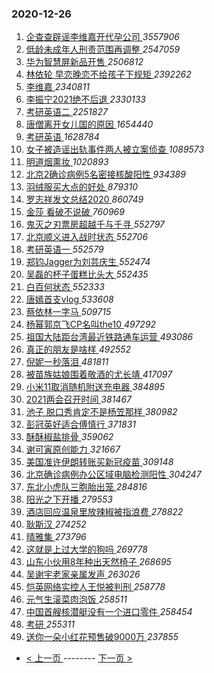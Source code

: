 ### 2020-12-26 
1. [ 企查查辟谣李维嘉开代孕公司 ](https://s.weibo.com/weibo?q=%23%E4%BC%81%E6%9F%A5%E6%9F%A5%E8%BE%9F%E8%B0%A3%E6%9D%8E%E7%BB%B4%E5%98%89%E5%BC%80%E4%BB%A3%E5%AD%95%E5%85%AC%E5%8F%B8%23&Refer=top) *3557906*
1. [ 低龄未成年人刑责范围再调整 ](https://s.weibo.com/weibo?q=%23%E4%BD%8E%E9%BE%84%E6%9C%AA%E6%88%90%E5%B9%B4%E4%BA%BA%E5%88%91%E8%B4%A3%E8%8C%83%E5%9B%B4%E5%86%8D%E8%B0%83%E6%95%B4%23&Refer=top) *2547059*
1. [ 华为智慧屏新品开售 ](https://s.weibo.com/weibo?q=%E5%8D%8E%E4%B8%BA%E6%99%BA%E6%85%A7%E5%B1%8F%E6%96%B0%E5%93%81%E5%BC%80%E5%94%AE&Refer=top) *2506812*
1. [ 林依轮 早恋晚恋不给孩子下规矩 ](https://s.weibo.com/weibo?q=%23%E6%9E%97%E4%BE%9D%E8%BD%AE%20%E6%97%A9%E6%81%8B%E6%99%9A%E6%81%8B%E4%B8%8D%E7%BB%99%E5%AD%A9%E5%AD%90%E4%B8%8B%E8%A7%84%E7%9F%A9%23&Refer=top) *2392262*
1. [ 李维嘉 ](https://s.weibo.com/weibo?q=%E6%9D%8E%E7%BB%B4%E5%98%89&Refer=top) *2340811*
1. [ 李振宁2021绝不后退 ](https://s.weibo.com/weibo?q=%23%E6%9D%8E%E6%8C%AF%E5%AE%812021%E7%BB%9D%E4%B8%8D%E5%90%8E%E9%80%80%23&topic_ad=1&Refer=top) *2330133*
1. [ 考研英语二 ](https://s.weibo.com/weibo?q=%E8%80%83%E7%A0%94%E8%8B%B1%E8%AF%AD%E4%BA%8C&Refer=top) *2251827*
1. [ 唐僧离开女儿国的原因 ](https://s.weibo.com/weibo?q=%23%E5%94%90%E5%83%A7%E7%A6%BB%E5%BC%80%E5%A5%B3%E5%84%BF%E5%9B%BD%E7%9A%84%E5%8E%9F%E5%9B%A0%23&Refer=top) *1654440*
1. [ 考研英语 ](https://s.weibo.com/weibo?q=%E8%80%83%E7%A0%94%E8%8B%B1%E8%AF%AD&Refer=top) *1628784*
1. [ 女子被造谣出轨事件两人被立案侦查 ](https://s.weibo.com/weibo?q=%23%E5%A5%B3%E5%AD%90%E8%A2%AB%E9%80%A0%E8%B0%A3%E5%87%BA%E8%BD%A8%E4%BA%8B%E4%BB%B6%E4%B8%A4%E4%BA%BA%E8%A2%AB%E7%AB%8B%E6%A1%88%E4%BE%A6%E6%9F%A5%23&Refer=top) *1089573*
1. [ 明道烟熏妆 ](https://s.weibo.com/weibo?q=%23%E6%98%8E%E9%81%93%E7%83%9F%E7%86%8F%E5%A6%86%23&Refer=top) *1020893*
1. [ 北京2确诊病例5名密接核酸阳性 ](https://s.weibo.com/weibo?q=%23%E5%8C%97%E4%BA%AC2%E7%A1%AE%E8%AF%8A%E7%97%85%E4%BE%8B5%E5%90%8D%E5%AF%86%E6%8E%A5%E6%A0%B8%E9%85%B8%E9%98%B3%E6%80%A7%23&Refer=top) *934389*
1. [ 羽绒服买大点的好处 ](https://s.weibo.com/weibo?q=%23%E7%BE%BD%E7%BB%92%E6%9C%8D%E4%B9%B0%E5%A4%A7%E7%82%B9%E7%9A%84%E5%A5%BD%E5%A4%84%23&Refer=top) *879310*
1. [ 罗志祥发文总结2020 ](https://s.weibo.com/weibo?q=%23%E7%BD%97%E5%BF%97%E7%A5%A5%E5%8F%91%E6%96%87%E6%80%BB%E7%BB%932020%23&Refer=top) *860749*
1. [ 金莎 看破不说破 ](https://s.weibo.com/weibo?q=%E9%87%91%E8%8E%8E%20%E7%9C%8B%E7%A0%B4%E4%B8%8D%E8%AF%B4%E7%A0%B4&Refer=top) *760969*
1. [ 鬼灭之刃票房超越千与千寻 ](https://s.weibo.com/weibo?q=%23%E9%AC%BC%E7%81%AD%E4%B9%8B%E5%88%83%E7%A5%A8%E6%88%BF%E8%B6%85%E8%B6%8A%E5%8D%83%E4%B8%8E%E5%8D%83%E5%AF%BB%23&Refer=top) *552797*
1. [ 北京顺义进入战时状态 ](https://s.weibo.com/weibo?q=%23%E5%8C%97%E4%BA%AC%E9%A1%BA%E4%B9%89%E8%BF%9B%E5%85%A5%E6%88%98%E6%97%B6%E7%8A%B6%E6%80%81%23&Refer=top) *552706*
1. [ 考研英语一 ](https://s.weibo.com/weibo?q=%E8%80%83%E7%A0%94%E8%8B%B1%E8%AF%AD%E4%B8%80&Refer=top) *552579*
1. [ 郑钧Jagger为刘芸庆生 ](https://s.weibo.com/weibo?q=%23%E9%83%91%E9%92%A7Jagger%E4%B8%BA%E5%88%98%E8%8A%B8%E5%BA%86%E7%94%9F%23&Refer=top) *552474*
1. [ 吴磊的杯子蛋糕比头大 ](https://s.weibo.com/weibo?q=%23%E5%90%B4%E7%A3%8A%E7%9A%84%E6%9D%AF%E5%AD%90%E8%9B%8B%E7%B3%95%E6%AF%94%E5%A4%B4%E5%A4%A7%23&Refer=top) *552435*
1. [ 白百何状态 ](https://s.weibo.com/weibo?q=%23%E7%99%BD%E7%99%BE%E4%BD%95%E7%8A%B6%E6%80%81%23&Refer=top) *552333*
1. [ 唐嫣首支vlog ](https://s.weibo.com/weibo?q=%23%E5%94%90%E5%AB%A3%E9%A6%96%E6%94%AFvlog%23&Refer=top) *533608*
1. [ 蔡依林一字马 ](https://s.weibo.com/weibo?q=%23%E8%94%A1%E4%BE%9D%E6%9E%97%E4%B8%80%E5%AD%97%E9%A9%AC%23&Refer=top) *509715*
1. [ 杨幂郭京飞CP名叫the10 ](https://s.weibo.com/weibo?q=%23%E6%9D%A8%E5%B9%82%E9%83%AD%E4%BA%AC%E9%A3%9ECP%E5%90%8D%E5%8F%ABthe10%23&Refer=top) *497292*
1. [ 祖国大陆距台湾最近铁路通车运营 ](https://s.weibo.com/weibo?q=%23%E7%A5%96%E5%9B%BD%E5%A4%A7%E9%99%86%E8%B7%9D%E5%8F%B0%E6%B9%BE%E6%9C%80%E8%BF%91%E9%93%81%E8%B7%AF%E9%80%9A%E8%BD%A6%E8%BF%90%E8%90%A5%23&Refer=top) *493086*
1. [ 真正的朋友是啥样 ](https://s.weibo.com/weibo?q=%23%E7%9C%9F%E6%AD%A3%E7%9A%84%E6%9C%8B%E5%8F%8B%E6%98%AF%E5%95%A5%E6%A0%B7%23&Refer=top) *492552*
1. [ 倪妮一秒落泪 ](https://s.weibo.com/weibo?q=%23%E5%80%AA%E5%A6%AE%E4%B8%80%E7%A7%92%E8%90%BD%E6%B3%AA%23&Refer=top) *481811*
1. [ 被苗族姑娘围着敬酒的尤长靖 ](https://s.weibo.com/weibo?q=%E8%A2%AB%E8%8B%97%E6%97%8F%E5%A7%91%E5%A8%98%E5%9B%B4%E7%9D%80%E6%95%AC%E9%85%92%E7%9A%84%E5%B0%A4%E9%95%BF%E9%9D%96&Refer=top) *417097*
1. [ 小米11取消随机附送充电器 ](https://s.weibo.com/weibo?q=%23%E5%B0%8F%E7%B1%B311%E5%8F%96%E6%B6%88%E9%9A%8F%E6%9C%BA%E9%99%84%E9%80%81%E5%85%85%E7%94%B5%E5%99%A8%23&Refer=top) *384895*
1. [ 2021两会召开时间 ](https://s.weibo.com/weibo?q=%232021%E4%B8%A4%E4%BC%9A%E5%8F%AC%E5%BC%80%E6%97%B6%E9%97%B4%23&Refer=top) *381467*
1. [ 池子 脱口秀肯定不是杨笠那样 ](https://s.weibo.com/weibo?q=%E6%B1%A0%E5%AD%90%20%E8%84%B1%E5%8F%A3%E7%A7%80%E8%82%AF%E5%AE%9A%E4%B8%8D%E6%98%AF%E6%9D%A8%E7%AC%A0%E9%82%A3%E6%A0%B7&Refer=top) *380982*
1. [ 彭冠英好适合傅慎行 ](https://s.weibo.com/weibo?q=%23%E5%BD%AD%E5%86%A0%E8%8B%B1%E5%A5%BD%E9%80%82%E5%90%88%E5%82%85%E6%85%8E%E8%A1%8C%23&Refer=top) *371831*
1. [ 酥酥椒盐排骨 ](https://s.weibo.com/weibo?q=%23%E9%85%A5%E9%85%A5%E6%A4%92%E7%9B%90%E6%8E%92%E9%AA%A8%23&Refer=top) *359062*
1. [ 谢可寅原创能力 ](https://s.weibo.com/weibo?q=%23%E8%B0%A2%E5%8F%AF%E5%AF%85%E5%8E%9F%E5%88%9B%E8%83%BD%E5%8A%9B%23&Refer=top) *321667*
1. [ 美国准许伊朗转账买新冠疫苗 ](https://s.weibo.com/weibo?q=%23%E7%BE%8E%E5%9B%BD%E5%87%86%E8%AE%B8%E4%BC%8A%E6%9C%97%E8%BD%AC%E8%B4%A6%E4%B9%B0%E6%96%B0%E5%86%A0%E7%96%AB%E8%8B%97%23&Refer=top) *309148*
1. [ 北京确诊病例办公区域电脑检测阳性 ](https://s.weibo.com/weibo?q=%23%E5%8C%97%E4%BA%AC%E7%A1%AE%E8%AF%8A%E7%97%85%E4%BE%8B%E5%8A%9E%E5%85%AC%E5%8C%BA%E5%9F%9F%E7%94%B5%E8%84%91%E6%A3%80%E6%B5%8B%E9%98%B3%E6%80%A7%23&Refer=top) *304247*
1. [ 东北小虎队三胞胎出笼 ](https://s.weibo.com/weibo?q=%23%E4%B8%9C%E5%8C%97%E5%B0%8F%E8%99%8E%E9%98%9F%E4%B8%89%E8%83%9E%E8%83%8E%E5%87%BA%E7%AC%BC%23&Refer=top) *284816*
1. [ 阳光之下开播 ](https://s.weibo.com/weibo?q=%E9%98%B3%E5%85%89%E4%B9%8B%E4%B8%8B%E5%BC%80%E6%92%AD&Refer=top) *279553*
1. [ 酒店回应温泉里放辣椒被指浪费 ](https://s.weibo.com/weibo?q=%23%E9%85%92%E5%BA%97%E5%9B%9E%E5%BA%94%E6%B8%A9%E6%B3%89%E9%87%8C%E6%94%BE%E8%BE%A3%E6%A4%92%E8%A2%AB%E6%8C%87%E6%B5%AA%E8%B4%B9%23&Refer=top) *278822*
1. [ 耿斯汉 ](https://s.weibo.com/weibo?q=%E8%80%BF%E6%96%AF%E6%B1%89&Refer=top) *274252*
1. [ 晴雅集 ](https://s.weibo.com/weibo?q=%E6%99%B4%E9%9B%85%E9%9B%86&Refer=top) *273796*
1. [ 这就是上过大学的狗吗 ](https://s.weibo.com/weibo?q=%23%E8%BF%99%E5%B0%B1%E6%98%AF%E4%B8%8A%E8%BF%87%E5%A4%A7%E5%AD%A6%E7%9A%84%E7%8B%97%E5%90%97%23&Refer=top) *269778*
1. [ 山东小伙用8年种出天然椅子 ](https://s.weibo.com/weibo?q=%E5%B1%B1%E4%B8%9C%E5%B0%8F%E4%BC%99%E7%94%A88%E5%B9%B4%E7%A7%8D%E5%87%BA%E5%A4%A9%E7%84%B6%E6%A4%85%E5%AD%90&Refer=top) *268695*
1. [ 吴谢宇老家亲属发声 ](https://s.weibo.com/weibo?q=%23%E5%90%B4%E8%B0%A2%E5%AE%87%E8%80%81%E5%AE%B6%E4%BA%B2%E5%B1%9E%E5%8F%91%E5%A3%B0%23&Refer=top) *263026*
1. [ 恺英网络实控人王悦被判刑 ](https://s.weibo.com/weibo?q=%E6%81%BA%E8%8B%B1%E7%BD%91%E7%BB%9C%E5%AE%9E%E6%8E%A7%E4%BA%BA%E7%8E%8B%E6%82%A6%E8%A2%AB%E5%88%A4%E5%88%91&Refer=top) *258778*
1. [ 元气生滚菜肉泡饭 ](https://s.weibo.com/weibo?q=%23%E5%85%83%E6%B0%94%E7%94%9F%E6%BB%9A%E8%8F%9C%E8%82%89%E6%B3%A1%E9%A5%AD%23&Refer=top) *258511*
1. [ 中国首艘核潜艇没有一个进口零件 ](https://s.weibo.com/weibo?q=%23%E4%B8%AD%E5%9B%BD%E9%A6%96%E8%89%98%E6%A0%B8%E6%BD%9C%E8%89%87%E6%B2%A1%E6%9C%89%E4%B8%80%E4%B8%AA%E8%BF%9B%E5%8F%A3%E9%9B%B6%E4%BB%B6%23&Refer=top) *258454*
1. [ 考研 ](https://s.weibo.com/weibo?q=%E8%80%83%E7%A0%94&Refer=top) *255311*
1. [ 送你一朵小红花预售破9000万 ](https://s.weibo.com/weibo?q=%23%E9%80%81%E4%BD%A0%E4%B8%80%E6%9C%B5%E5%B0%8F%E7%BA%A2%E8%8A%B1%E9%A2%84%E5%94%AE%E7%A0%B49000%E4%B8%87%23&Refer=top) *237855* 

- [ < 上一页 ](https://github.com/able8/weibo-hot-record/blob/master/2020-12-25.md) -------- [ 下一页 > ](https://github.com/able8/weibo-hot-record/blob/master/2020-12-27.md)